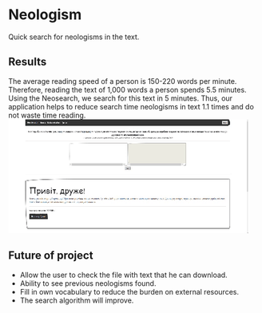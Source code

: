 # Neologism
Quick search for neologisms in the text.

## Results
The average reading speed of a person is 150-220 words per minute. Therefore, reading the text of 1,000 words a person spends 5.5 minutes.
Using the Neosearch, we search for this text in 5 minutes.
Thus, our application helps to reduce search time neologisms in text 1.1 times and do not waste time reading.
![AI_System](https://github.com/AndriiHomeniuk/Neologism/blob/master/neosearch.gif)

## Future of project
- Allow the user to check the file with text that he can download.
- Ability to see previous neologisms found.
- Fill in own vocabulary to reduce the burden on external resources.
- The search algorithm will improve.
